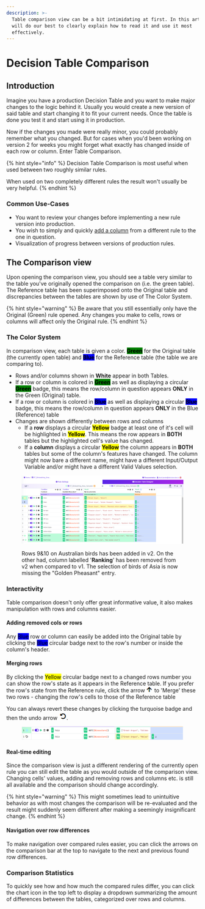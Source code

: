 ```yaml
---
description: >-
  Table comparison view can be a bit intimidating at first. In this article, we
  will do our best to clearly explain how to read it and use it most
  effectively.
---
```


# Decision Table Comparison

## Introduction

Imagine you have a production Decision Table and you want to make major changes to the logic behind it. Usually you would create a new version of said table and start changing it to fit your current needs. Once the table is done you test it and start using it in production.&#x20;

Now if the changes you made were really minor, you could probably remember what you changed. But for cases when you'd been working on version 2 for weeks you might forget what exactly has changed inside of each row or column. Enter Table Comparison.

{% hint style="info" %}
Decision Table Comparison is most useful when used between two roughly similar rules.

When used on two completely different rules the result won't usually be very helpful.
{% endhint %}

### Common Use-Cases

* You want to review your changes before implementing a new rule version into production.
* You wish to simply and quickly [add a column](decision-table-comparison.md#adding-removed-cols-or-rows) from a different rule to the one in question.&#x20;
* Visualization of progress between versions of production rules.

## The Comparison view

Upon opening the comparison view, you should see a table very similar to the table you've originally opened the comparison on (i.e. the green table). The Reference table has been superimposed onto the Original table and discrepancies between the tables are shown by use of The Color System.&#x20;

{% hint style="warning" %}
Be aware that you still essentially only have the Original (Green) rule opened. Any changes you make to cells, rows or columns will affect only the Original rule.
{% endhint %}

### The Color System

In comparison view, each table is given a color. <mark style="background-color:green;">**Green**</mark> for the Original table (the currently open table) and <mark style="background-color:blue;">**Blue**</mark> for the Reference table (the table we are comparing to).&#x20;

* Rows and/or columns shown in **White** appear in both Tables.&#x20;
* If a row or column is colored in <mark style="background-color:green;">**Green**</mark> as well as displaying a circular <mark style="background-color:green;">**Green**</mark> badge, this means the row/column in question appears **ONLY** in the Green (Original) table.
* If a row or column is colored in <mark style="background-color:blue;">**Blue**</mark> as well as displaying a circular <mark style="background-color:blue;">**Blue**</mark> badge, this means the row/column in question appears **ONLY** in the Blue (Reference) table
* Changes are shown differently between rows and columns
  * If a **row** displays a circular <mark style="background-color:yellow;">**Yellow**</mark> badge at least one of it's cell will be highlighted in <mark style="background-color:yellow;">**Yellow**</mark>. This means the row appears in **BOTH** tables but the highlighted cell's value has changed.
  * If a **column** displays a circular <mark style="background-color:yellow;">**Yellow**</mark> the column appears in **BOTH** tables but some of the column's features have changed. The column might now bare a different name, might have a different Input/Output Variable and/or might have a different Valid Values selection.

<figure><img src="../../.gitbook/assets/image (273).png" alt=""><figcaption><p>Rows 9&#x26;10 on Australian birds has been added in v2. On the other had, column labelled '<strong>Ranking</strong>' has been removed from v2 when compared to v1. The selection of birds of Asia is now missing the "Golden Pheasant" entry.  </p></figcaption></figure>

### Interactivity

Table comparison doesn't only offer great informative value, it also makes manipulation with rows and columns easier.

#### Adding removed cols or rows

Any <mark style="background-color:blue;">Blue</mark> row or column can easily be added into the Original table by clicking the <mark style="background-color:blue;">Blue</mark> circular badge next to the row's number or inside the column's header.&#x20;

#### Merging rows

By clicking the <mark style="background-color:yellow;">Yellow</mark> circular badge next to a changed rows number you can show the row's state as it appears in the Reference table. If you prefer the row's state from the Reference rule, click the arrow ![](<../../.gitbook/assets/image (266) (1).png>) to 'Merge' these two rows - changing the row's cells to those of the Reference table

You can always revert these changes by clicking the turquoise badge and then the undo arrow ![](<../../.gitbook/assets/image (265) (1).png>).

<figure><img src="../../.gitbook/assets/image (263) (1).png" alt=""><figcaption></figcaption></figure>

#### Real-time editing

Since the comparison view is just a different rendering of the currently open rule you can still edit the table as you would outside of the comparison view. Changing cells' values, adding and removing rows and columns etc. is still all available and the comparison should change accordingly.

{% hint style="warning" %}
This might sometimes lead to unintuitive behavior as with most changes the comparison will be re-evaluated and the result might suddenly seem different after making a seemingly insignificant change.
{% endhint %}

#### Navigation over row differences

To make navigation over compared rules easier, you can click the arrows on the comparison bar at the top to navigate to the next and previous found row differences.

### Comparison Statistics

To quickly see how and how much the compared rules differ, you can click the chart icon in the top left to display a dropdown summarizing the amount of differences between the tables, categorized over rows and columns.
